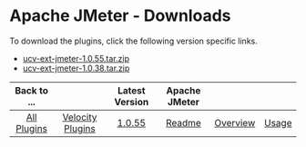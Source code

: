 
# Apache JMeter - Downloads

To download the plugins, click the following version specific links.

- [ucv-ext-jmeter-1.0.55.tar.zip](https://raw.githubusercontent.com/UrbanCode/IBM-UCV-PLUGINS/main/files/ucv-ext-jmeter/ucv-ext-jmeter-1.0.55.tar.zip)
- [ucv-ext-jmeter-1.0.38.tar.zip](https://raw.githubusercontent.com/UrbanCode/IBM-UCV-PLUGINS/main/files/ucv-ext-jmeter/ucv-ext-jmeter-1.0.38.tar.zip)

|Back to ...||Latest Version|Apache JMeter |||
| :---: | :---: | :---: | :---: | :---: | :---: |
|[All Plugins](../../index.md)|[Velocity Plugins](../README.md)|[1.0.55](https://raw.githubusercontent.com/UrbanCode/IBM-UCV-PLUGINS/main/files/ucv-ext-jmeter/ucv-ext-jmeter-1.0.55.tar.zip)|[Readme](README.md)|[Overview](overview.md)|[Usage](usage.md)|

